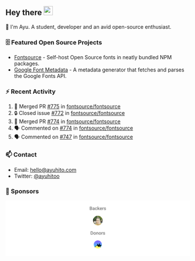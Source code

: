 ## Hey there <img src="https://media.giphy.com/media/hvRJCLFzcasrR4ia7z/giphy.gif" width="25" height="25">

📝 I'm Ayu. A student, developer and an avid open-source enthusiast.

### 🗄 Featured Open Source Projects

- [Fontsource](https://github.com/fontsource/fontsource) - Self-host Open Source fonts in neatly bundled NPM packages.
- [Google Font Metadata](https://github.com/fontsource/google-font-metadata) - A metadata generator that fetches and parses the Google Fonts API.

### ⚡ Recent Activity

<!--START_SECTION:activity-->

1. 🎉 Merged PR [#775](https://github.com/fontsource/fontsource/pull/775) in [fontsource/fontsource](https://github.com/fontsource/fontsource)
2. 🔒 Closed issue [#772](https://github.com/fontsource/fontsource/issues/772) in [fontsource/fontsource](https://github.com/fontsource/fontsource)
3. 🎉 Merged PR [#774](https://github.com/fontsource/fontsource/pull/774) in [fontsource/fontsource](https://github.com/fontsource/fontsource)
4. 🗣 Commented on [#774](https://github.com/fontsource/fontsource/issues/774) in [fontsource/fontsource](https://github.com/fontsource/fontsource)
5. 🗣 Commented on [#747](https://github.com/fontsource/fontsource/issues/747) in [fontsource/fontsource](https://github.com/fontsource/fontsource)
<!--END_SECTION:activity-->

### 📫 Contact

- Email: hello@ayuhito.com
- Twitter: [@ayuhitoo](https://twitter.com/ayuhitoo)

### :sparkling_heart: Sponsors

<p align="center">
  <a href="https://cdn.jsdelivr.net/gh/ayuhito/ayuhito/sponsors.svg">
    <img src='https://raw.githubusercontent.com/ayuhito/ayuhito/master/sponsors.svg'/>
  </a>
</p>
